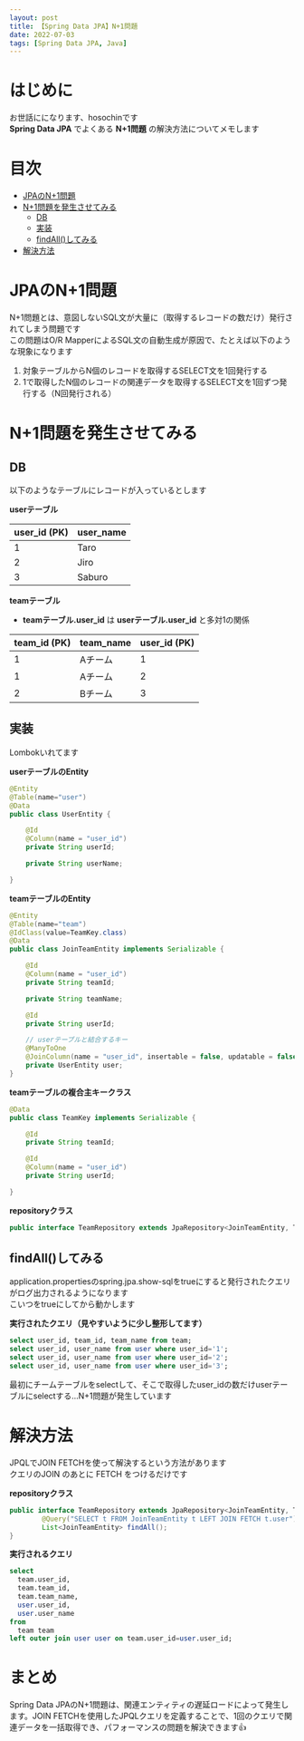 ```yaml
---
layout: post
title: 【Spring Data JPA】N+1問題
date: 2022-07-03
tags: [Spring Data JPA, Java]
---
```


# はじめに

お世話にになります、hosochinです  
**Spring Data JPA** でよくある **N+1問題** の解決方法についてメモします

# 目次

- [JPAのN+1問題](#jpaのn1問題)
- [N+1問題を発生させてみる](#n1問題を発生させてみる)
  - [DB](#db)
  - [実装](#実装)
  - [findAll()してみる](#findallしてみる)
- [解決方法](#解決方法)

# JPAのN+1問題

N+1問題とは、意図しないSQL文が大量に（取得するレコードの数だけ）発行されてしまう問題です  
この問題はO/R MapperによるSQL文の自動生成が原因で、たとえば以下のような現象になります

1. 対象テーブルからN個のレコードを取得するSELECT文を1回発行する
2. 1で取得したN個のレコードの関連データを取得するSELECT文を1回ずつ発行する（N回発行される）

# N+1問題を発生させてみる

## DB

以下のようなテーブルにレコードが入っているとします

**userテーブル**

| user_id (PK) | user_name |
|---|---|
| 1 | Taro |
| 2 | Jiro |
| 3 | Saburo |

**teamテーブル**
- **teamテーブル.user_id** は **userテーブル.user_id** と多対1の関係

| team_id (PK) | team_name | user_id (PK) |
|---|---|---|
| 1 | Aチーム | 1 |
| 1 | Aチーム | 2 |
| 2 | Bチーム | 3 |

## 実装

Lombokいれてます

**userテーブルのEntity**

```java
@Entity
@Table(name="user")
@Data
public class UserEntity {

    @Id
    @Column(name = "user_id")
    private String userId;

    private String userName;

}
```

**teamテーブルのEntity**

```java
@Entity
@Table(name="team")
@IdClass(value=TeamKey.class)
@Data
public class JoinTeamEntity implements Serializable {

    @Id
    @Column(name = "user_id")
    private String teamId;

    private String teamName;

    @Id
    private String userId;

    // userテーブルと結合するキー
    @ManyToOne
    @JoinColumn(name = "user_id", insertable = false, updatable = false)
    private UserEntity user;
}
```

**teamテーブルの複合主キークラス**

```java
@Data
public class TeamKey implements Serializable {

    @Id
    private String teamId;

    @Id
    @Column(name = "user_id")
    private String userId;

}
```

**repositoryクラス**

```java
public interface TeamRepository extends JpaRepository<JoinTeamEntity, TeamKey> {}
```

## findAll()してみる

application.propertiesのspring.jpa.show-sqlをtrueにすると発行されたクエリがログ出力されるようになります  
こいつをtrueにしてから動かします

**実行されたクエリ（見やすいように少し整形してます）**

```sql
select user_id, team_id, team_name from team;
select user_id, user_name from user where user_id='1';
select user_id, user_name from user where user_id='2';
select user_id, user_name from user where user_id='3';
```

最初にチームテーブルをselectして、そこで取得したuser_idの数だけuserテーブルにselectする…N+1問題が発生しています

# 解決方法

JPQLでJOIN FETCHを使って解決するという方法があります  
クエリのJOIN のあとに FETCH をつけるだけです

**repositoryクラス**

```java
public interface TeamRepository extends JpaRepository<JoinTeamEntity, TeamKey> {
        @Query("SELECT t FROM JoinTeamEntity t LEFT JOIN FETCH t.user")
        List<JoinTeamEntity> findAll();
}
```

**実行されるクエリ**

```sql
select
  team.user_id,
  team.team_id,
  team.team_name,
  user.user_id,
  user.user_name
from
  team team
left outer join user user on team.user_id=user.user_id;
```

# まとめ

Spring Data JPAのN+1問題は、関連エンティティの遅延ロードによって発生します。JOIN FETCHを使用したJPQLクエリを定義することで、1回のクエリで関連データを一括取得でき、パフォーマンスの問題を解決できます👍
